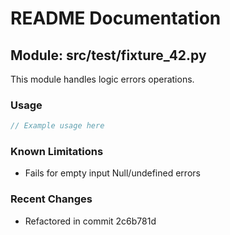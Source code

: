 # README Documentation

## Module: src/test/fixture_42.py

This module handles logic errors operations.

### Usage

```javascript
// Example usage here
```

### Known Limitations

- Fails for empty input Null/undefined errors

### Recent Changes

- Refactored in commit 2c6b781d
